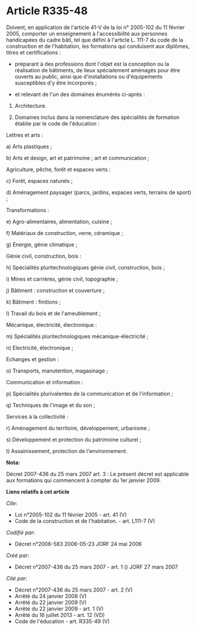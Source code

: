 # Article R335-48

Doivent, en application de l'article 41-V de la loi n° 2005-102 du 11 février 2005, comporter un enseignement à
l'accessibilité aux personnes handicapées du cadre bâti, tel que défini à l'article L. 111-7 du code de la construction et de
l'habitation, les formations qui conduisent aux diplômes, titres et certifications :

- préparant à des professions dont l'objet est la conception ou la réalisation de bâtiments, de lieux spécialement aménagés
pour être ouverts au public, ainsi que d'installations ou d'équipements susceptibles d'y être incorporés ;

- et relevant de l'un des domaines énumérés ci-après : 

1. Architecture. 

2. Domaines inclus dans la nomenclature des spécialités de formation établie par le code de l'éducation : 

Lettres et arts : 

a) Arts plastiques ; 

b) Arts et design, art et patrimoine ; art et communication ; 

Agriculture, pêche, forêt et espaces verts : 

c) Forêt, espaces naturels ; 

d) Aménagement paysager (parcs, jardins, espaces verts, terrains de sport) ; 

Transformations : 

e) Agro-alimentaires, alimentation, cuisine ; 

f) Matériaux de construction, verre, céramique ; 

g) Energie, génie climatique ; 

Génie civil, construction, bois : 

h) Spécialités pluritechnologiques génie civil, construction, bois ; 

i) Mines et carrières, génie civil, topographie ; 

j) Bâtiment : construction et couverture ; 

k) Bâtiment : finitions ; 

l) Travail du bois et de l'ameublement ; 

Mécanique, électricité, électronique : 

m) Spécialités pluritechnologiques mécanique-électricité ; 

n) Electricité, électronique ; 

Echanges et gestion : 

o) Transports, manutention, magasinage ; 

Communication et information : 

p) Spécialités plurivalentes de la communication et de l'information ; 

q) Techniques de l'image et du son ; 

Services à la collectivité : 

r) Aménagement du territoire, développement, urbanisme ; 

s) Développement et protection du patrimoine culturel ; 

t) Assainissement, protection de l'environnement.

**Nota:**

Décret 2007-436 du 25 mars 2007 art. 3 : Le présent décret est applicable aux formations qui commencent à compter du 1er
janvier 2009.

**Liens relatifs à cet article**

_Cite_:

  - Loi n°2005-102 du 11 février 2005 - art. 41 (V)
  - Code de la construction et de l'habitation. - art. L111-7 (V)

_Codifié par_:

  - Décret n°2006-583 2006-05-23 JORF 24 mai 2006

_Créé par_:

  - Décret n°2007-436 du 25 mars 2007 - art. 1 () JORF 27 mars 2007

_Cité par_:

  - Décret n°2007-436 du 25 mars 2007 - art. 2 (V)
  - Arrêté du 24 janvier 2008 (V)
  - Arrêté du 22 janvier 2009 (V)
  - Arrêté du 22 janvier 2009 - art. 1 (V)
  - Arrêté du 16 juillet 2013 - art. 12 (VD)
  - Code de l'éducation - art. R335-49 (V)
